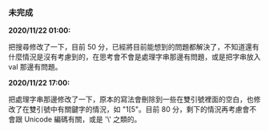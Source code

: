 ### 未完成 <br>

**2020/11/22 01:00:**

把搜尋修改了一下，目前 50 分，已經將目前能想到的問題都解決了，不知道還有什麼情況是沒有考慮到的，在思考會不會是處理字串那邊有問題，或是把字串放入 val 那邊有問題。

**2020/11/22 17:00:**

把處理字串那邊修改了一下，原本的寫法會刪除到一些在雙引號裡面的空白，也修改了在雙引號中有關鍵字的情況，如 "1[5"。目前 80 分，剩下的情況再考慮會不會跟 Unicode 編碼有關，或是 '\\' 之類的。